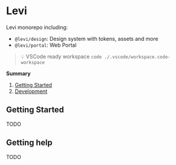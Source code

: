 # Levi

Levi monorepo including:

- `@levi/design`: Design system with tokens, assets and more
- `@levi/portal`: Web Portal

> :bulb: VSCode ready workspace `code ./.vscode/workspace.code-workspace`

**Summary**

1. [Getting Started](#getting-started)
2. [Development](#development)

## Getting Started

TODO

## Getting help

TODO